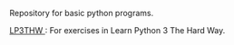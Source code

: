 Repository for basic python programs.  

<!--
Having absolute link because relative link for directory doesn't seem to work right now.
-->
[LP3THW ](https://github.com/anuragtomer/py-R/tree/master/LP3THW): For exercises in Learn Python 3 The Hard Way.
